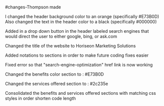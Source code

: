 #changes-Thompson made

I changed the header background color to an orange (specifically #E73B0D)
Also changed the text in the header color to a black (specifically #000000)

Added in a drop down button in the header labeled search engines that would direct the user to either google, bing, or ask.com

Changed the title of the website to Horiseon Marketing Solutions

Added notations to sections in order to make future coding fixes easier

Fixed error so that "search-engine-optimization" href link is now working

Changed the benefits color section to : #E73B0D

Changed the services offered section to : #2c235e

Consolidated the benefits and services offered sections with matching css styles in order shorten code length
